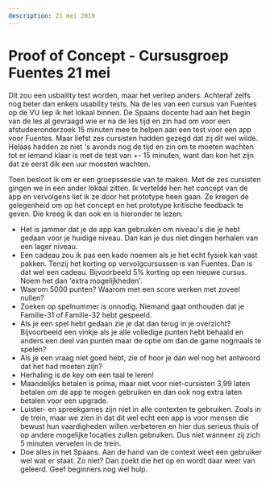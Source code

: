 ```yaml
---
description: 21 mei 2019
---
```


# Proof of Concept - Cursusgroep Fuentes 21 mei

Dit zou een usbaility test worden, maar het verliep anders. Achteraf zelfs nog beter dan enkels usability tests. Na de les van een cursus van Fuentes op de VU liep ik het lokaal binnen. De Spaans docente had aan het begin van de les al gevraagd wie er na de les tijd en zin had om voor een afstudeeronderzoek 15 minuten mee te helpen aan een test voor een app voor Fuentes. Maar liefst zes cursisten hadden gezegd dat zij dit wel wilde. Helaas hadden ze niet 's avonds nog de tijd en zin om te moeten wachten tot er iemand klaar is met de test van +- 15 minuten, want dan kon het zijn dat ze eerst dik een uur moesten wachten.

Toen besloot ik om er een groepssessie van te maken. Met de zes cursisten gingen we in een ander lokaal zitten. Ik vertelde hen het concept van de app en vervolgens liet ik ze door het prototype heen gaan. Ze kregen de gelegenheid om op het concept en het prototype kritische feedback te geven. Die kreeg ik dan ook en is hieronder te lezen:

* Het is jammer dat je de app kan gebruiken om niveau's die je hebt gedaan voor je huidige niveau. Dan kan je dus niet dingen herhalen van een lager niveau.
* Een cadeau zou ik pas een kado noemen als je het echt fysiek kan vast pakken. Tenzij het korting op vervolgcursussen is van Fuentes. Dan is dat wel een cadeau. Bijvoorbeeld 5% korting op een nieuwe cursus. Noem het dan 'extra mogelijkheden'.
* Waarom 5000 punten? Waarom met een score werken met zoveel nullen?
* Zoeken op spelnummer is onnodig. Niemand gaat onthouden dat je Familie-31 of Familie-32 hebt gespeeld.
* Als je een spel hebt gedaan zie je dat dan terug in je overzicht? Bijvoorbeeld een vinkje als je alle volledige punten hebt behaald en anders een deel van punten maar de optie om dan de game nogmaals te spelen?
* Als je een vraag niet goed hebt, zie of hoor je dan wel nog het antwoord dat het had moeten zijn?
* Herhaling is de key om een taal te leren!
* Maandelijks betalen is prima, maar niet voor niet-cursisten 3,99 laten betalen om de app te mogen gebruiken en dan ook nog extra laten betalen voor een upgrade.
* Luister- en spreekgames zijn niet in alle contexten te gebruiken. Zoals in de trein, maar we zien in dat dit wel echt een app is voor mensen die bewust hun vaardigheden willen verbeteren en hier dus serieus thuis of op andere mogelijke locaties zullen gebruiken. Dus niet wanneer zij zich 5 minuten vervelen in de trein.
* Doe alles in het Spaans. Aan de hand van de context weet een gebruiker wel wat er staat. Zo niet? Dan zoekt die het op en wordt daar weer van geleerd. Geef beginners nog wel hulp.

